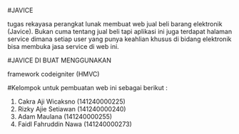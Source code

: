 #JAVICE

tugas rekayasa perangkat lunak membuat web jual beli barang elektronik (Javice). Bukan cuma tentang jual beli tapi aplikasi ini juga terdapat halaman service dimana setiap user yang punya keahlian khusus di bidang elektronik bisa membuka jasa service di web ini.

#JAVICE DI BUAT MENGGUNAKAN

framework codeigniter (HMVC)

#Kelompok untuk pembuatan web ini sebagai berikut :
    
  1. Cakra Aji Wicaksno    (141240000225)
  2. Rizky Ajie Setiawan   (141240000240)
  3. Adam Maulana          (141240000255)
  4. Faidl Fahruddin Nawa  (141240000273)
